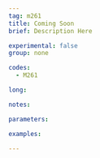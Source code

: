 ```yaml
---
tag: m261
title: Coming Soon
brief: Description Here

experimental: false
group: none

codes:
  - M261

long:

notes:

parameters:

examples:

---
```


